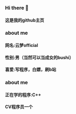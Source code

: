 ### Hi there 👋
#### 这是我的github主页
####
### about me
#### 网名:云梦official
#### 性别:男（当然可以当成女的bushi）
#### 喜爱:写程序，白嫖，刷b站
#### 
### about me
#### 正在学的程序:C++
#### CV程序员一个

